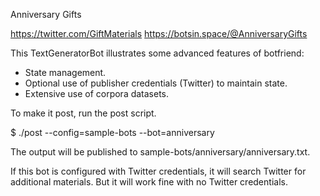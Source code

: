 Anniversary Gifts

https://twitter.com/GiftMaterials
https://botsin.space/@AnniversaryGifts

This TextGeneratorBot illustrates some advanced features of botfriend:

* State management.
* Optional use of publisher credentials (Twitter) to maintain state.
* Extensive use of corpora datasets.

To make it post, run the post script.

$ ./post --config=sample-bots --bot=anniversary

The output will be published to sample-bots/anniversary/anniversary.txt.

If this bot is configured with Twitter credentials, it will search
Twitter for additional materials. But it will work fine with no
Twitter credentials.
